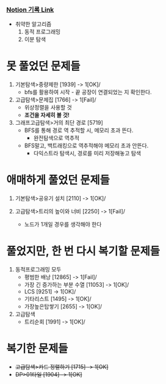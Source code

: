 ### [Notion 기록 Link](https://jnam.notion.site/3a57997df12848f093fb434e7fef4c4c)

- 취약한 알고리즘
  1. 동적 프로그래밍
  2. 이분 탐색

# 못 풀었던 문제들

1. 기본탐색>중량제한 [1939] -> 1[OK]/
   - bfs를 활용하여 시작 - 끝 공장이 연결되었는 지 확인한다.
2. 고급탐색>문제집 [1766] -> 1[Fail]/
   - 위상정렬을 사용할 것
   - **조건을 자세히 볼 것!**
3. 그래프고급탐색>거의 최단 경로 [5719]
   - BFS를 통해 경로 역 추적할 시, 메모리 초과 뜬다.
     - 완전탐색으로 역추적
   - BFS말고, 백트래킹으로 역추적해야 메모리 초과 안뜬다.
     - 다익스트라 탐색시, 경로를 미리 저장해놓고 탐색

# 애매하게 풀었던 문제들

1. 기본탐색>공유기 설치 [2110] -> 1[OK]/

2. 고급탐색>트리의 높이와 너비 [2250] -> 1[Fail]/

   - 노드가 1개일 경우를 생각해야 한다

# 풀었지만, 한 번 다시 복기할 문제들

1. 동적프로그래밍 모두
   - 평범한 배낭 [12865] -> 1[Fail]/
   - 가장 긴 증가하는 부분 수열 [11053] -> 1[OK]/
   - LCS [9251] -> 1[OK]/
   - 기타리스트 [1495] -> 1[OK]/
   - 가장높은탑쌓기 [2655] -> 1[OK]/
2. 고급탐색
   - 트리순회 [1991] -> 1[OK]/

# 복기한 문제들

- ~~고급탐색>카드 정렬하기 [1715] -> 1[OK]~~
- ~~DP>01타일 [1904] -> 1[OK]~~
